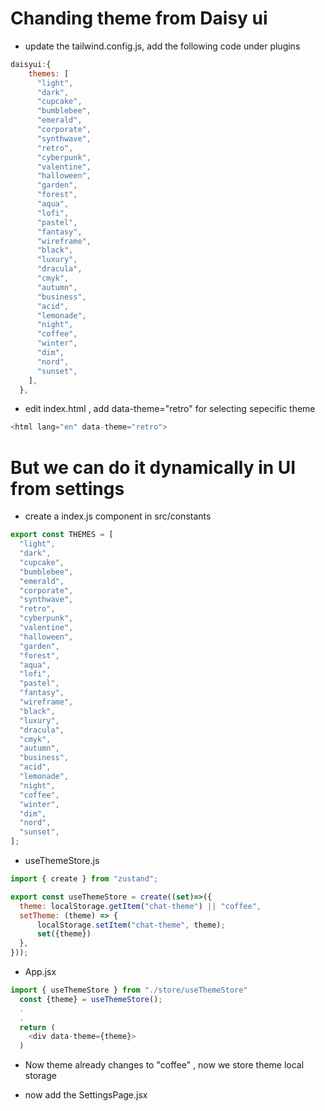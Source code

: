 # Chanding theme from Daisy ui
- update the tailwind.config.js, add the following code under plugins
```js
daisyui:{
    themes: [
      "light",
      "dark",
      "cupcake",
      "bumblebee",
      "emerald",
      "corporate",
      "synthwave",
      "retro",
      "cyberpunk",
      "valentine",
      "halloween",
      "garden",
      "forest",
      "aqua",
      "lofi",
      "pastel",
      "fantasy",
      "wireframe",
      "black",
      "luxury",
      "dracula",
      "cmyk",
      "autumn",
      "business",
      "acid",
      "lemonade",
      "night",
      "coffee",
      "winter",
      "dim",
      "nord",
      "sunset",
    ],
  },
  ```
  - edit index.html , add data-theme="retro" for selecting sepecific theme
  ```js
  <html lang="en" data-theme="retro">
  ```

  # But we can do it dynamically in UI from settings
  - create a index.js component in src/constants

  ```js
  export const THEMES = [
    "light",
    "dark",
    "cupcake",
    "bumblebee",
    "emerald",
    "corporate",
    "synthwave",
    "retro",
    "cyberpunk",
    "valentine",
    "halloween",
    "garden",
    "forest",
    "aqua",
    "lofi",
    "pastel",
    "fantasy",
    "wireframe",
    "black",
    "luxury",
    "dracula",
    "cmyk",
    "autumn",
    "business",
    "acid",
    "lemonade",
    "night",
    "coffee",
    "winter",
    "dim",
    "nord",
    "sunset",
  ];
  ```
  - useThemeStore.js
  ```js
  import { create } from "zustand";

export const useThemeStore = create((set)=>({
    theme: localStorage.getItem("chat-theme") || "coffee",
    setTheme: (theme) => {
        localStorage.setItem("chat-theme", theme);
        set({theme})
    },
}));
```
- App.jsx

```js
import { useThemeStore } from "./store/useThemeStore"
  const {theme} = useThemeStore();
  .
  .
  return (
    <div data-theme={theme}>
  )
  ```

  - Now theme already changes to "coffee" , now we store theme local storage

  - now add the SettingsPage.jsx 
  
